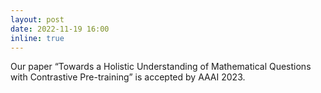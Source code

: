 ```yaml
---
layout: post
date: 2022-11-19 16:00
inline: true
---
```


Our paper “Towards a Holistic Understanding of Mathematical Questions with Contrastive Pre-training” is accepted by AAAI 2023.
